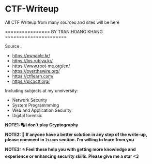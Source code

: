 # CTF-Writeup

All CTF Writeup from many sources and sites will be here 

================ BY TRAN HOANG KHANG ======================

Source :
- https://pwnable.kr/
- https://los.rubiya.kr/
- https://www.root-me.org/en/
- https://overthewire.org/
- https://ctflearn.com/
- https://picoctf.org/

Including subjects at my unniversity:

- Network Security
- System Programmming
- Web and Application Security
- Digital forensic

**NOTE1: 🔠 I don't play Cryptography**

**NOTE2: 🚩 If anyone have a better solution in any step of the write-up, please comment in `Issues` section. I'm willing to learn from you**

**NOTE3: ⭐ Feel these help you with getting more knowledge and experience or enhancing security skills. Please give me a star <3**
